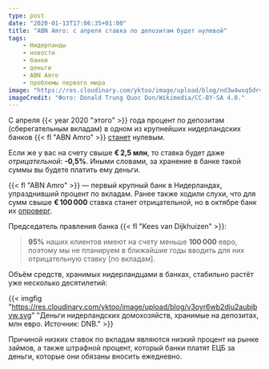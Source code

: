 ```yaml
---
type: post
date: "2020-01-13T17:06:35+01:00"
title: "ABN Amro: с апреля ставка по депозитам будет нулевой"
tags:
    - Нидерланды
    - новости
    - банки
    - деньги
    - ABN Amro
    - проблемы первого мира
image: "https://res.cloudinary.com/yktoo/image/upload/blog/nd3w4wxq5drvxfygclnf.jpg"
imageCredit: "Фото: Donald Trung Quoc Don/Wikimedia/CC-BY-SA 4.0."
---
```


С апреля {{< year 2020 "этого" >}} года процент по депозитам (сберегательным вкладам) в одном из крупнейших нидерландских банков {{< fl "ABN Amro" >}} [станет](https://nos.nl/artikel/2318504-vanaf-april-0-procent-spaarrente-bij-abn-amro.html) нулевым.

Если же у вас на счету свыше **€ 2,5 млн**, то ставка будет даже *отрицательной*: **-0,5%**. Иными словами, за хранение в банке такой суммы вы будете платить ему деньги.

<!--more-->

{{< fl "ABN Amro" >}} — первый крупный банк в Нидерландах, упразднивший процент по вкладам. Ранее также ходили слухи, что для сумм свыше **€ 100 000** ставка станет отрицательной, но в октябре банк их [опроверг](https://nos.nl/artikel/2310225-abn-amro-belooft-dat-spaarrente-nooit-onder-nul-komt.html).

Председатель правления банка {{< fl "Kees van Dijkhuizen" >}}:

> **95%** наших клиентов имеют на счету меньше **100 000** евро, поэтому мы не планируем в ближайшие годы вводить для них отрицательную ставку [по вкладам].

Объём средств, хранимых нидерландцами в банках, стабильно растёт уже несколько десятилетий:

{{< imgfig "https://res.cloudinary.com/yktoo/image/upload/blog/v3oyr6wb2dju2aubjbvw.svg" "Деньги нидерландских домохозяйств, хранимые на депозитах, млн евро. Источник: DNB." >}}

Причиной низких ставок по вкладам являются низкий процент на рынке займов, а также штрафной процент, который банки платят ЕЦБ за деньги, которые они обязаны вносить ежедневно.
